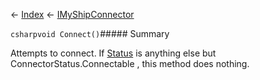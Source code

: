 ← [Index](Api-Index) ← [IMyShipConnector](Sandbox.ModAPI.Ingame.IMyShipConnector)

```csharpvoid Connect()```##### Summary

Attempts to connect. If [Status](Sandbox.ModAPI.Ingame.IMyShipConnector.Status) is anything else but ConnectorStatus.Connectable , this method does nothing.

